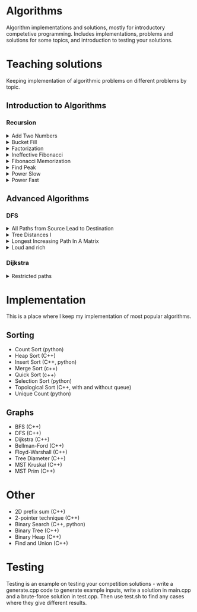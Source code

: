 # Algorithms

Algorithm implementations and solutions, mostly for introductory competetive programming. Includes implementations, problems and solutions for some topics, and introduction to testing your solutions.

# Teaching solutions

Keeping implementation of algorithmic problems on different problems by topic.

## Introduction to Algorithms

### Recursion

<details>
<summary>Add Two Numbers</summary>
```
Add two numbers, but they are a reversed list
Example
Input: l1 = [2,4,3], l2 = [5,6,4]
Output: [7,0,8]
https://leetcode.com/problems/add-two-numbers/
```
</details>

<details>
<summary>Bucket Fill</summary>
```
Bucket Fill tool implementation
For an image (n x m array of color as a signle number), apply bucket fill to a pixel with a certain color and print out result image.
```
</details>

<details>
<summary>Factorization</summary>
```
For a number, print out factorization. Use recursion.
```
</details>

<details>
<summary>Ineffective Fibonacci</summary>
```
Use recursion to compute n-th Fibonacci number. DO NOT optimize. Make it real bad, but recursive.
```
</details>

<details>
<summary>Fibonacci Memorization</summary>
```
Fix Ineffective Fibonacci. Still, use recursion but make it smarter.
```
</details>

<details>
<summary>Find Peak</summary>
```
Find any array peak (that is, for an i-th value in a list, both values on right and left are smaller).
```
</details>


<details>
<summary>Power Slow</summary>
```
For values x and n, compute x to the power of n. Do not worry about optimization. Just make it recursive.
```
</details>

<details>
<summary>Power Fast</summary>
```
For values x and n, compute x to the power of n. Try to optimize. 
```
</details>

## Advanced Algorithms

### DFS

<details>
<summary>All Paths from Source Lead to Destination</summary>
```
Given graph, source, and destination - check if all paths lead to destination.
https://leetcode.com/problems/all-paths-from-source-lead-to-destination/description/
```
</details>

<details>
<summary>Tree Distances I</summary>
```
You are given a tree consisting of n nodes. Your task is to determine for each node the maximum distance to another node.
https://cses.fi/alon/task/1132
```
</details>

<details>
<summary>Longest Increasing Path In A Matrix</summary>
```
Find longest path that has increasing value in each consecutive cell. 
https://leetcode.com/problems/longest-increasing-path-in-a-matrix/description/
```
</details>

<details>
<summary>Loud and rich</summary>
```
Find longest path that has increasing value in each consecutive cell. 
https://leetcode.com/problems/loud-and-rich/description/
```
</details>


### Dijkstra

<details>
<summary>Restricted paths</summary>
```
There is an undirected weighted connected graph. You are given a positive integer n which denotes that the graph has n nodes labeled from 1 to n, and an array edges where each edges[i] = [ui, vi, weighti] denotes that there is an edge between nodes ui and vi with weight equal to weighti.
A path from node start to node end is a sequence of nodes [z0, z1, z2, ..., zk] such that z0 = start and zk = end and there is an edge between zi and zi+1 where 0 <= i <= k-1.
The distance of a path is the sum of the weights on the edges of the path. Let distanceToLastNode(x) denote the shortest distance of a path between node n and node x. A restricted path is a path that also satisfies that distanceToLastNode(zi) > distanceToLastNode(zi+1) where 0 <= i <= k-1.
Return the number of restricted paths from node 1 to node n. Since that number may be too large, return it modulo 109 + 7.
https://leetcode.com/problems/number-of-restricted-paths-from-first-to-last-node/description/
```
</details>


# Implementation

This is a place where I keep my implementation of most popular algorithms.

## Sorting

* Count Sort (python)
* Heap Sort (C++)
* Insert Sort (C++, python)
* Merge Sort (c++)
* Quick Sort (c++)
* Selection Sort (python)
* Topological Sort (C++, with and without queue)
* Unique Count (python)

## Graphs

* BFS (C++)
* DFS (C++)
* Dijkstra (C++)
* Bellman-Ford (C++)
* Floyd-Warshall (C++)
* Tree Diameter (C++)
* MST Kruskal (C++)
* MST Prim (C++)

# Other
* 2D prefix sum (C++)
* 2-pointer technique (C++)
* Binary Search (C++, python)
* Binary Tree (C++)
* Binary Heap (C++)
* Find and Union (C++)

# Testing

Testing is an example on testing your competition solutions - write a generate.cpp code to generate example inputs, write a solution in main.cpp and a brute-force solution in test.cpp. Then use test.sh to find any cases where they give different results.